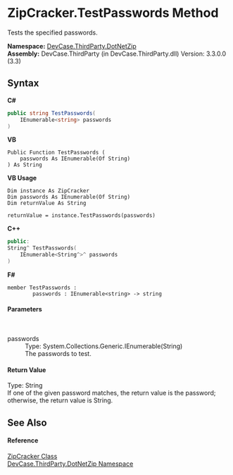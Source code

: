 # ZipCracker.TestPasswords Method 
 

Tests the specified passwords.

**Namespace:**&nbsp;<a href="N_DevCase_ThirdParty_DotNetZip">DevCase.ThirdParty.DotNetZip</a><br />**Assembly:**&nbsp;DevCase.ThirdParty (in DevCase.ThirdParty.dll) Version: 3.3.0.0 (3.3)

## Syntax

**C#**<br />
``` C#
public string TestPasswords(
	IEnumerable<string> passwords
)
```

**VB**<br />
``` VB
Public Function TestPasswords ( 
	passwords As IEnumerable(Of String)
) As String
```

**VB Usage**<br />
``` VB Usage
Dim instance As ZipCracker
Dim passwords As IEnumerable(Of String)
Dim returnValue As String

returnValue = instance.TestPasswords(passwords)
```

**C++**<br />
``` C++
public:
String^ TestPasswords(
	IEnumerable<String^>^ passwords
)
```

**F#**<br />
``` F#
member TestPasswords : 
        passwords : IEnumerable<string> -> string 

```


#### Parameters
&nbsp;<dl><dt>passwords</dt><dd>Type: System.Collections.Generic.IEnumerable(String)<br />The passwords to test.</dd></dl>

#### Return Value
Type: String<br />If one of the given password matches, the return value is the password; otherwise, the return value is String.

## See Also


#### Reference
<a href="T_DevCase_ThirdParty_DotNetZip_ZipCracker">ZipCracker Class</a><br /><a href="N_DevCase_ThirdParty_DotNetZip">DevCase.ThirdParty.DotNetZip Namespace</a><br />